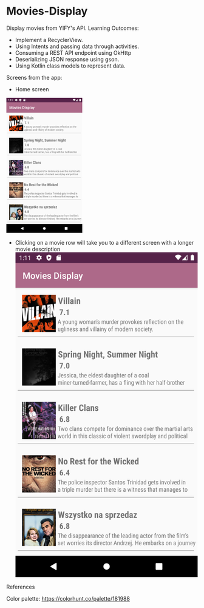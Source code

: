 # Movies-Display
Display movies from YIFY's API.
Learning Outcomes:
- Implement a RecyclerView.
- Using Intents and passing data through activities.
- Consuming a REST API endpoint using OkHttp
- Deserializing JSON response using gson.
- Using Kotlin class models to represent data.

Screens from the app:
- Home screen
<img alt="screenshot of home screen" src="screenshots/Home.png" width="200">

- Clicking on a movie row will take you to a different screen with a longer movie description
![screenshot of home screen](screenshots/Home.png)

References

Color palette:
https://colorhunt.co/palette/181988
